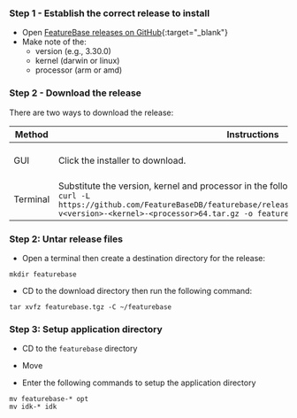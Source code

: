 ### Step 1 - Establish the correct release to install

* Open [FeatureBase releases on GitHub](https://github.com/FeatureBaseDB/FeatureBase/releases){:target="_blank"}
* Make note of the:
  * version (e.g., 3.30.0)
  * kernel (darwin or linux)
  * processor (arm or amd)

### Step 2 - Download the release

There are two ways to download the release:

| Method | Instructions | Destination |
|---|---|---|
| GUI | Click the installer to download. | Default downloads directory |
| Terminal | Substitute the version, kernel and processor in the following command:<br/>`curl -L https://github.com/FeatureBaseDB/featurebase/releases/download/v<version>/featurebase-v<version>-<kernel>-<processor>64.tar.gz -o featurebase.tgz` | featurebase.tgz |

### Step 2: Untar release files

* Open a terminal then create a destination directory for the release:

```
mkdir featurebase
```

* CD to the download directory then run the following command:

```
tar xvfz featurebase.tgz -C ~/featurebase
```

### Step 3: Setup application directory

* CD to the `featurebase` directory
* Move

* Enter the following commands to setup the application directory

```
mv featurebase-* opt
mv idk-* idk
```
